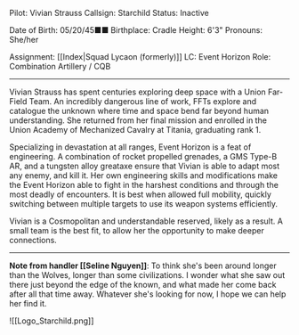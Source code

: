 
Pilot: Vivian Strauss
Callsign: Starchild
Status: Inactive

Date of Birth: 05/20/45■■
Birthplace: Cradle
Height: 6'3"
Pronouns: She/her

Assignment: [[Index|Squad Lycaon (formerly)]] 
LC: Event Horizon
Role: Combination Artillery / CQB

---

Vivian Strauss has spent centuries exploring deep space with a Union Far-Field Team. An incredibly dangerous line of work, FFTs explore and catalogue the unknown where time and space bend far beyond human understanding. She returned from her final mission and enrolled in the Union Academy of Mechanized Cavalry at Titania, graduating rank 1.

Specializing in devastation at all ranges, Event Horizon is a feat of engineering. A combination of rocket propelled grenades, a GMS Type-B AR, and a tungsten alloy greataxe ensure that Vivian is able to adapt most any enemy, and kill it. Her own engineering skills and modifications make the Event Horizon able to fight in the harshest conditions and through the most deadly of encounters. It is best when allowed full mobility, quickly switching between multiple targets to use its weapon systems efficiently.

Vivian is a Cosmopolitan and understandable reserved, likely as a result. A small team is the best fit, to allow her the opportunity to make deeper connections. 

---

**Note from handler [[Seline Nguyen]]**: To think she's been around longer than the Wolves, longer than some civilizations. I wonder what she saw out there just beyond the edge of the known, and what made her come back after all that time away. Whatever she's looking for now, I hope we can help her find it.

![[Logo_Starchild.png]]
